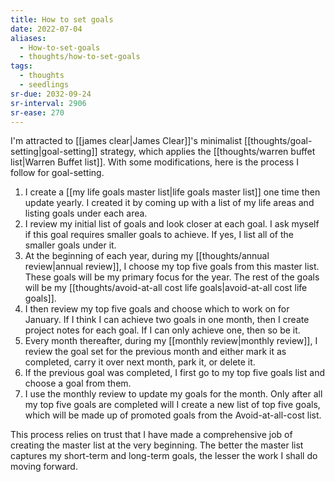 ```yaml
---
title: How to set goals
date: 2022-07-04
aliases:
  - How-to-set-goals
  - thoughts/how-to-set-goals
tags:
  - thoughts
  - seedlings
sr-due: 2032-09-24
sr-interval: 2906
sr-ease: 270
---
```

I'm attracted to [[james clear|James Clear]]'s minimalist [[thoughts/goal-setting|goal-setting]] strategy, which applies the [[thoughts/warren buffet list|Warren Buffet list]]. With some modifications, here is the process I follow for goal-setting.

1. I create a [[my life goals master list|life goals master list]] one time then update yearly. I created it by coming up with a list of my life areas and listing goals under each area.
2. I review my initial list of goals and look closer at each goal. I ask myself if this  goal requires smaller goals to achieve. If yes, I list all of the smaller goals under it.
3. At the beginning of each year, during my [[thoughts/annual review|annual review]], I choose my top five goals from this master list. These goals will be my primary focus for the year. The rest of the goals will be my [[thoughts/avoid-at-all cost life goals|avoid-at-all cost life goals]].
4. I then review my top five goals and choose which to work on for January. If I think I can achieve two goals in one month, then I create project notes for each goal. If I can only achieve one, then so be it.
5. Every month thereafter, during my [[monthly review|monthly review]], I review the goal set for the previous month and either mark it as completed, carry it over next month, park it, or delete it.
6. If the previous goal was completed, I first go to my top five goals list and choose a goal from them.
7. I use the monthly review to update my goals for the month. Only after all my top five goals are completed will I create a new list of top five goals, which will be made up of promoted goals from the Avoid-at-all-cost list.

This process relies on trust that I have made a comprehensive job of creating the master list at the very beginning. The better the master list captures my short-term and long-term goals, the lesser the work I shall do moving forward.